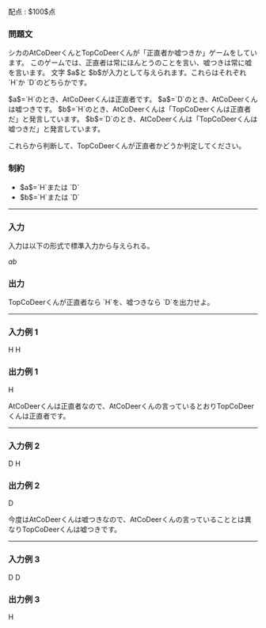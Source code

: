 
<div>

<span>

<span>

<p>
配点 : $100$点
</p>

<div>

<section>

### **問題文**

<p>
シカのAtCoDeerくんとTopCoDeerくんが「正直者か嘘つきか」ゲームをしています。
このゲームでは、正直者は常にほんとうのことを言い、嘘つきは常に嘘を言います。
文字 $a$と $b$が入力として与えられます。これらはそれぞれ `H`か `D`のどちらかです。
</p>

<p>
$a$=`H`のとき、AtCoDeerくんは正直者です。
$a$=`D`のとき、AtCoDeerくんは嘘つきです。
$b$=`H`のとき、AtCoDeerくんは「TopCoDeerくんは正直者だ」と発言しています。
$b$=`D`のとき、AtCoDeerくんは「TopCoDeerくんは嘘つきだ」と発言しています。
</p>

<p>
これらから判断して、TopCoDeerくんが正直者かどうか判定してください。
</p>

</section>

</div>

<div>

<section>

### **制約**

<ul>

<li>
$a$=`H`または `D`
</li>

<li>
$b$=`H`または `D`
</li>

</ul>

</section>

</div>

---

<div>

<div>

<section>

### **入力**

<p>
入力は以下の形式で標準入力から与えられる。
</p>

<div>

$a$$b$
</div>

</section>

</div>

<div>

<section>

### **出力**

<p>
TopCoDeerくんが正直者なら `H`を、嘘つきなら `D`を出力せよ。
</p>

</section>

</div>

</div>

---

<div>

<section>

### **入力例 1**

<div>

H H

</div>

</section>

</div>

<div>

<section>

### **出力例 1**

<div>

H

</div>

<p>
AtCoDeerくんは正直者なので、AtCoDeerくんの言っているとおりTopCoDeerくんは正直者です。
</p>

</section>

</div>

---

<div>

<section>

### **入力例 2**

<div>

D H

</div>

</section>

</div>

<div>

<section>

### **出力例 2**

<div>

D

</div>

<p>
今度はAtCoDeerくんは嘘つきなので、AtCoDeerくんの言っていることとは異なりTopCoDeerくんは嘘つきです。
</p>

</section>

</div>

---

<div>

<section>

### **入力例 3**

<div>

D D

</div>

</section>

</div>

<div>

<section>

### **出力例 3**

<div>

H

</div>

</section>

</div>

</span>

</span>

</div>

